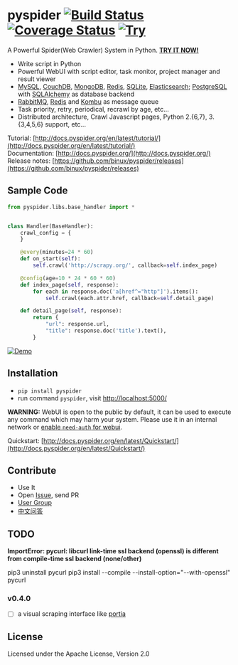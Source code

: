 pyspider [![Build Status]][Travis CI] [![Coverage Status]][Coverage] [![Try]][Demo]
========

A Powerful Spider(Web Crawler) System in Python. **[TRY IT NOW!][Demo]**

- Write script in Python
- Powerful WebUI with script editor, task monitor, project manager and result viewer
- [MySQL](https://www.mysql.com/), [CouchDB](https://couchdb.apache.org), [MongoDB](https://www.mongodb.org/), [Redis](http://redis.io/), [SQLite](https://www.sqlite.org/), [Elasticsearch](https://www.elastic.co/products/elasticsearch); [PostgreSQL](http://www.postgresql.org/) with [SQLAlchemy](http://www.sqlalchemy.org/) as database backend
- [RabbitMQ](http://www.rabbitmq.com/), [Redis](http://redis.io/) and [Kombu](http://kombu.readthedocs.org/) as message queue
- Task priority, retry, periodical, recrawl by age, etc...
- Distributed architecture, Crawl Javascript pages, Python 2.{6,7}, 3.{3,4,5,6} support, etc...

Tutorial: [http://docs.pyspider.org/en/latest/tutorial/](http://docs.pyspider.org/en/latest/tutorial/)  
Documentation: [http://docs.pyspider.org/](http://docs.pyspider.org/)  
Release notes: [https://github.com/binux/pyspider/releases](https://github.com/binux/pyspider/releases)  

Sample Code 
-----------

```python
from pyspider.libs.base_handler import *


class Handler(BaseHandler):
    crawl_config = {
    }

    @every(minutes=24 * 60)
    def on_start(self):
        self.crawl('http://scrapy.org/', callback=self.index_page)

    @config(age=10 * 24 * 60 * 60)
    def index_page(self, response):
        for each in response.doc('a[href^="http"]').items():
            self.crawl(each.attr.href, callback=self.detail_page)

    def detail_page(self, response):
        return {
            "url": response.url,
            "title": response.doc('title').text(),
        }
```

[![Demo][Demo Img]][Demo]


Installation
------------

* `pip install pyspider`
* run command `pyspider`, visit [http://localhost:5000/](http://localhost:5000/)

**WARNING:** WebUI is open to the public by default, it can be used to execute any command which may harm your system. Please use it in an internal network or [enable `need-auth` for webui](http://docs.pyspider.org/en/latest/Command-Line/#-config).

Quickstart: [http://docs.pyspider.org/en/latest/Quickstart/](http://docs.pyspider.org/en/latest/Quickstart/)

Contribute
----------

* Use It
* Open [Issue], send PR
* [User Group]
* [中文问答](http://segmentfault.com/t/pyspider)


TODO
----
**ImportError: pycurl: libcurl link-time ssl backend (openssl) is different from compile-time ssl backend (none/other)**

pip3 uninstall pycurl
pip3 install --compile --install-option="--with-openssl" pycurl

### v0.4.0

- [ ] a visual scraping interface like [portia](https://github.com/scrapinghub/portia)


License
-------
Licensed under the Apache License, Version 2.0


[Build Status]:         https://img.shields.io/travis/binux/pyspider/master.svg?style=flat
[Travis CI]:            https://travis-ci.org/binux/pyspider
[Coverage Status]:      https://img.shields.io/coveralls/binux/pyspider.svg?branch=master&style=flat
[Coverage]:             https://coveralls.io/r/binux/pyspider
[Try]:                  https://img.shields.io/badge/try-pyspider-blue.svg?style=flat
[Demo]:                 http://demo.pyspider.org/
[Demo Img]:             https://github.com/binux/pyspider/blob/master/docs/imgs/demo.png
[Issue]:                https://github.com/binux/pyspider/issues
[User Group]:           https://groups.google.com/group/pyspider-users
